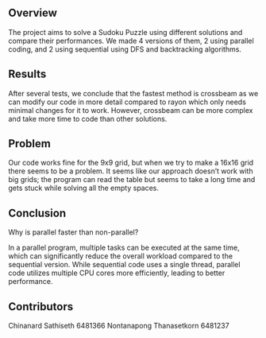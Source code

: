 ## Overview
The project aims to solve a Sudoku Puzzle using different solutions and compare their performances. We made 4 versions of them, 2 using parallel coding, and 2 using sequential using DFS and backtracking algorithms.

## Results
After several tests, we conclude that the fastest method is crossbeam as we can modify our code in more detail compared to rayon which only needs minimal changes for it to work. However, crossbeam can be more complex and take more time to code than other solutions.

## Problem
Our code works fine for the 9x9 grid, but when we try to make a 16x16 grid there seems to be a problem. It seems like our approach doesn’t work with big grids; the program can read the table but seems to take a long time and gets stuck while solving all the empty spaces.

## Conclusion
Why is parallel faster than non-parallel?

In a parallel program, multiple tasks can be executed at the same time, which can significantly reduce the overall workload compared to the sequential version. While sequential code uses a single thread, parallel code utilizes multiple CPU cores more efficiently, leading to better performance.

## Contributors
Chinanard Sathiseth 6481366
Nontanapong Thanasetkorn 6481237